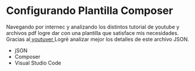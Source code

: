 # Configurando Plantilla Composer

Navegando por internec y analizando los distintos tutorial de youtube y archivos pdf logre dar con una plantilla que satisface mis necesidades.
Gracias al[ youtuver ](https://www.youtube.com/watch?v=vN-NT4cVR0A&ab_channel=CodeDevelium " youtuver ")  Logré analizar mejor los detalles de este archivo JSON.

- jSON
- Composer
- Visual Studio Code
